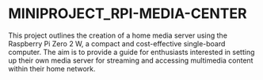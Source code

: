 # MINIPROJECT_RPI-MEDIA-CENTER
This project outlines the creation of a home media server using the Raspberry  Pi Zero 2 W, a compact and cost-effective single-board computer. The aim is  to provide a guide for enthusiasts interested in setting up their own media  server for streaming and accessing multimedia content within their home  network. 
